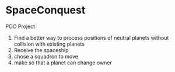 # SpaceConquest
 
POO Project

1. Find a better way to process positions of neutral planets without collision with existing planets
2. Receive the spaceship
3. chose a squadron to move
4. make so that a planet can change owner


